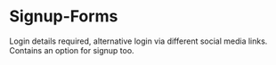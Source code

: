 # Signup-Forms
Login details required, alternative login via different social media links.
Contains an option for signup too.
